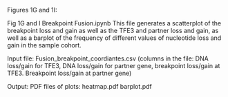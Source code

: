 Figures 1G  and 1I: 

Fig 1G and I Breakpoint Fusion.ipynb
	This file generates a scatterplot of the breakpoint loss and gain as well as the TFE3 and partner loss and gain, as well as a barplot of the frequency of different values of nucleotide loss and gain in the sample cohort.

Input file:
	Fusion_breakpoint_coordiantes.csv (columns in the file: DNA loss/gain for TFE3, DNA loss/gain for partner gene, breakpoint loss/gain at TFE3. Breakpoint loss/gain at partner gene)
	
Output:
	PDF files of plots:
	heatmap.pdf 
	barplot.pdf
